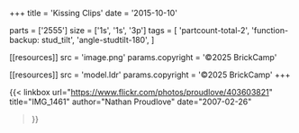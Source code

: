 +++
title = 'Kissing Clips'
date  = '2015-10-10'

parts = ['2555']
size  = ['1s', '1s', '3p']
tags  = [
  'partcount-total-2',
  'function-backup: stud_tilt',
  'angle-studtilt-180',
]

[[resources]]
src              = 'image.png'
params.copyright = '©2025 BrickCamp'

[[resources]]
src              = 'model.ldr'
params.copyright = '©2025 BrickCamp'
+++

{{< linkbox
    url="https://www.flickr.com/photos/proudlove/403603821"
    title="IMG_1461"
    author="Nathan Proudlove"
    date="2007-02-26"
>}}
